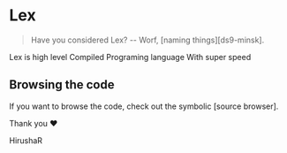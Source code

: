 # Lex


> Have you considered Lex? -- Worf, [naming things][ds9-minsk].

Lex is high level Compiled Programing language With super speed

## Browsing the code

If you want to browse the code, check out the symbolic [source browser].




Thank you ❤

HirushaR

